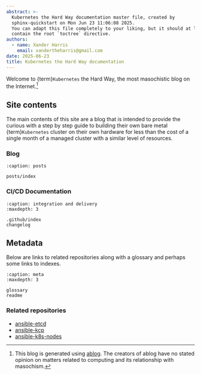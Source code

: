 ```yaml
---
abstract: >-
  Kubernetes the Hard Way documentation master file, created by
  sphinx-quickstart on Mon Jun 23 11:06:08 2025.
  You can adapt this file completely to your liking, but it should at least
  contain the root `toctree` directive.
authors:
  - name: Xander Harris
    email: xandertheharris@gmail.com
date: 2025-06-23
title: Kubernetes the Hard Way documentation
---
```


Welcome to {term}`Kubernetes` the Hard Way, the most masochistic
blog on the Internet.[^ablog]

## Site contents

The main contents of this site are a blog that is intended to provide the
curious with a step by step guide to building their own bare metal
{term}`Kubernetes` cluster on their own hardware for less than the cost of
a single month of a managed cluster with a similar level of resources.

### Blog

```{toctree}
:caption: posts

posts/index
```

### CI/CD Documentation

```{toctree}
:caption: integration and delivery
:maxdepth: 3

.github/index
changelog
```

## Metadata

Below are links to related repositories along with a glossary and perhaps
some links to indexes.

```{toctree}
:caption: meta
:maxdepth: 3

glossary
readme
```

### Related repositories

- [ansible-etcd](https://edwardtheharris.github.io/ansible-etcd/)
- [ansible-kcp](https://edwardtheharris.github.io/ansible-kcp/)
- [ansible-k8s-nodes](https://edwardtheharris.github.io/ansible-k8s-nodes/)

[^ablog]:
    This blog is generated using
    [ablog](https://ablog.readthedocs.io/en/stable/). The creators of
    ablog have no stated opinion on matters related to computing and
    its relationship with masochism.

<!-- vim: set colorcolumn=80: -->
